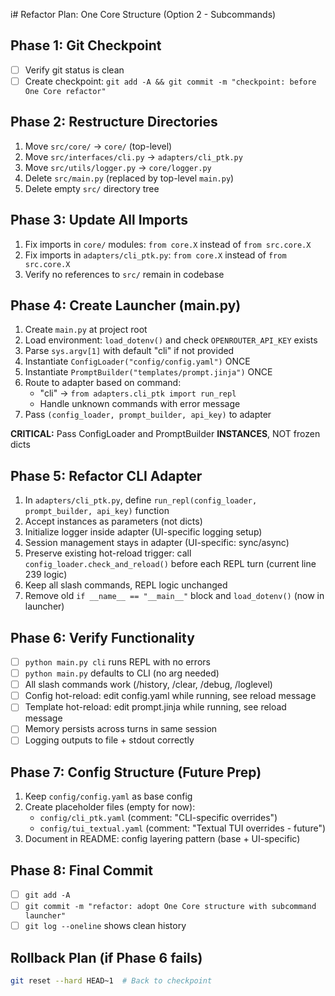 i# Refactor Plan: One Core Structure (Option 2 - Subcommands)

## Phase 1: Git Checkpoint
- [ ] Verify git status is clean
- [ ] Create checkpoint: `git add -A && git commit -m "checkpoint: before One Core refactor"`

## Phase 2: Restructure Directories
1. Move `src/core/` → `core/` (top-level)
2. Move `src/interfaces/cli.py` → `adapters/cli_ptk.py`
3. Move `src/utils/logger.py` → `core/logger.py`
4. Delete `src/main.py` (replaced by top-level `main.py`)
5. Delete empty `src/` directory tree

## Phase 3: Update All Imports
1. Fix imports in `core/` modules: `from core.X` instead of `from src.core.X`
2. Fix imports in `adapters/cli_ptk.py`: `from core.X` instead of `from src.core.X`
3. Verify no references to `src/` remain in codebase

## Phase 4: Create Launcher (main.py)
1. Create `main.py` at project root
2. Load environment: `load_dotenv()` and check `OPENROUTER_API_KEY` exists
3. Parse `sys.argv[1]` with default "cli" if not provided
4. Instantiate `ConfigLoader("config/config.yaml")` ONCE
5. Instantiate `PromptBuilder("templates/prompt.jinja")` ONCE
6. Route to adapter based on command:
   - "cli" → `from adapters.cli_ptk import run_repl`
   - Handle unknown commands with error message
7. Pass `(config_loader, prompt_builder, api_key)` to adapter

**CRITICAL:** Pass ConfigLoader and PromptBuilder **INSTANCES**, NOT frozen dicts

## Phase 5: Refactor CLI Adapter
1. In `adapters/cli_ptk.py`, define `run_repl(config_loader, prompt_builder, api_key)` function
2. Accept instances as parameters (not dicts)
3. Initialize logger inside adapter (UI-specific logging setup)
4. Session management stays in adapter (UI-specific: sync/async)
5. Preserve existing hot-reload trigger: call `config_loader.check_and_reload()` before each REPL turn (current line 239 logic)
6. Keep all slash commands, REPL logic unchanged
7. Remove old `if __name__ == "__main__"` block and `load_dotenv()` (now in launcher)

## Phase 6: Verify Functionality
- [ ] `python main.py cli` runs REPL with no errors
- [ ] `python main.py` defaults to CLI (no arg needed)
- [ ] All slash commands work (/history, /clear, /debug, /loglevel)
- [ ] Config hot-reload: edit config.yaml while running, see reload message
- [ ] Template hot-reload: edit prompt.jinja while running, see reload message
- [ ] Memory persists across turns in same session
- [ ] Logging outputs to file + stdout correctly

## Phase 7: Config Structure (Future Prep)
1. Keep `config/config.yaml` as base config
2. Create placeholder files (empty for now):
   - `config/cli_ptk.yaml` (comment: "CLI-specific overrides")
   - `config/tui_textual.yaml` (comment: "Textual TUI overrides - future")
3. Document in README: config layering pattern (base + UI-specific)

## Phase 8: Final Commit
- [ ] `git add -A`
- [ ] `git commit -m "refactor: adopt One Core structure with subcommand launcher"`
- [ ] `git log --oneline` shows clean history

## Rollback Plan (if Phase 6 fails)
```bash
git reset --hard HEAD~1  # Back to checkpoint
